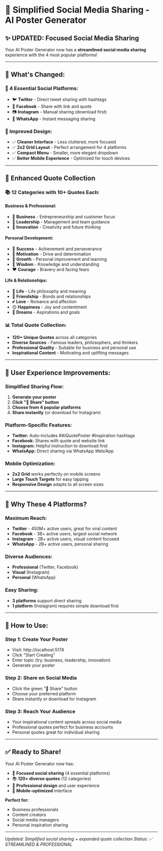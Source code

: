 # 📱 Simplified Social Media Sharing - AI Poster Generator

## ✨ **UPDATED: Focused Social Media Sharing**

Your AI Poster Generator now has a **streamlined social media sharing** experience with the 4 most popular platforms!

---

## 🎯 **What's Changed:**

### **📱 4 Essential Social Platforms:**
- 🐦 **Twitter** - Direct tweet sharing with hashtags
- 📘 **Facebook** - Share with link and quote
- 📷 **Instagram** - Manual sharing (download first)
- 💬 **WhatsApp** - Instant messaging sharing

### **🎨 Improved Design:**
- ✅ **Cleaner Interface** - Less cluttered, more focused
- ✅ **2x2 Grid Layout** - Perfect arrangement for 4 platforms
- ✅ **Compact Menu** - Smaller, more elegant dropdown
- ✅ **Better Mobile Experience** - Optimized for touch devices

---

## 🚀 **Enhanced Quote Collection**

### **📚 12 Categories with 10+ Quotes Each:**

#### **Business & Professional:**
- 💼 **Business** - Entrepreneurship and customer focus
- 👑 **Leadership** - Management and team guidance
- 🚀 **Innovation** - Creativity and future thinking

#### **Personal Development:**
- 🎯 **Success** - Achievement and perseverance
- 💪 **Motivation** - Drive and determination
- 🌱 **Growth** - Personal improvement and learning
- 🧠 **Wisdom** - Knowledge and understanding
- ❤️ **Courage** - Bravery and facing fears

#### **Life & Relationships:**
- 🌟 **Life** - Life philosophy and meaning
- 👥 **Friendship** - Bonds and relationships
- 💕 **Love** - Romance and affection
- 😊 **Happiness** - Joy and contentment
- 💭 **Dreams** - Aspirations and goals

### **📊 Total Quote Collection:**
- **120+ Unique Quotes** across all categories
- **Diverse Sources** - Famous leaders, philosophers, and thinkers
- **Professional Quality** - Suitable for business and personal use
- **Inspirational Content** - Motivating and uplifting messages

---

## 🎨 **User Experience Improvements:**

### **Simplified Sharing Flow:**
1. **Generate your poster**
2. **Click "🚀 Share" button**
3. **Choose from 4 popular platforms**
4. **Share instantly** (or download for Instagram)

### **Platform-Specific Features:**
- **Twitter:** Auto-includes #AIQuotePoster #Inspiration hashtags
- **Facebook:** Shares with quote and website link
- **Instagram:** Helpful instruction to download first
- **WhatsApp:** Direct sharing via WhatsApp Web/App

### **Mobile Optimization:**
- **2x2 Grid** works perfectly on mobile screens
- **Large Touch Targets** for easy tapping
- **Responsive Design** adapts to all screen sizes

---

## 🎯 **Why These 4 Platforms?**

### **Maximum Reach:**
- **Twitter** - 450M+ active users, great for viral content
- **Facebook** - 3B+ active users, largest social network
- **Instagram** - 2B+ active users, visual content focused
- **WhatsApp** - 2B+ active users, personal sharing

### **Diverse Audiences:**
- **Professional** (Twitter, Facebook)
- **Visual** (Instagram)
- **Personal** (WhatsApp)

### **Easy Sharing:**
- **3 platforms** support direct sharing
- **1 platform** (Instagram) requires simple download first

---

## 🚀 **How to Use:**

### **Step 1: Create Your Poster**
- Visit: http://localhost:5174
- Click "Start Creating"
- Enter topic (try: business, leadership, innovation)
- Generate your poster

### **Step 2: Share on Social Media**
- Click the green "🚀 Share" button
- Choose your preferred platform
- Share instantly or download for Instagram

### **Step 3: Reach Your Audience**
- Your inspirational content spreads across social media
- Professional quotes perfect for business accounts
- Personal quotes great for individual sharing

---

## ✅ **Ready to Share!**

Your AI Poster Generator now has:
- 🎯 **Focused social sharing** (4 essential platforms)
- 📚 **120+ diverse quotes** (12 categories)
- 🎨 **Professional design** and user experience
- 📱 **Mobile-optimized** interface

**Perfect for:**
- Business professionals
- Content creators
- Social media managers
- Personal inspiration sharing

---

*Updated: Simplified social sharing + expanded quote collection*
*Status: ✅ STREAMLINED & PROFESSIONAL*